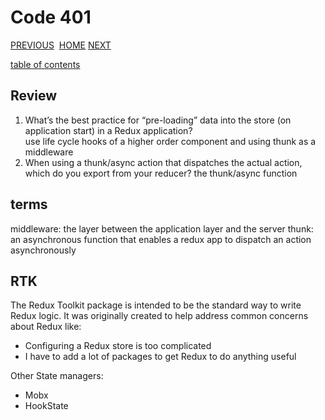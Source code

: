 # Code 401

[PREVIOUS](https://dinaalsaid.github.io/code401reading/class-34) &nbsp;[HOME](https://dinaalsaid.github.io/reading-notes/)&nbsp;[NEXT](https://dinaalsaid.github.io/code401reading/class-36)

[table of contents](https://dinaalsaid.github.io/code401reading/)

## Review

1. What’s the best practice for “pre-loading” data into the store (on application start) in a Redux application?  
   use life cycle hooks of a higher order component and using thunk as a middleware
2. When using a thunk/async action that dispatches the actual action, which do you export from your reducer?
   the thunk/async function

## terms

middleware: the layer between the application layer and the server
thunk: an asynchronous function that enables a redux app to dispatch an action asynchronously

## RTK

The Redux Toolkit package is intended to be the standard way to write Redux logic. It was originally created to help address common concerns about Redux like:

- Configuring a Redux store is too complicated
- I have to add a lot of packages to get Redux to do anything useful

Other State managers:

- Mobx
- HookState
